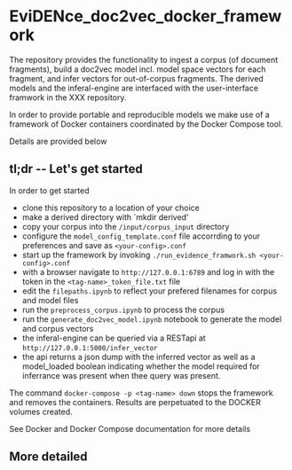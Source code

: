 # EviDENce_doc2vec_docker_framework

The repository provides the functionality to ingest a corpus (of document fragments), build a doc2vec model incl. model space vectors for each fragment, and infer vectors for out-of-corpus fragments. The derived models and the inferal-engine are interfaced with the user-interface framwork in the XXX repository.

In order to provide portable and reproducible models we make use of a framework of Docker containers coordinated by the Docker Compose tool.

Details are provided below

## tl;dr -- Let's get started   
In order to get started
- clone this repository to a location of your choice
- make a derived directory with `mkdir derived' 
- copy your corpus into the `/input/corpus_input` directory
- configure the `model_config_template.conf` file accorrding to your preferences and save as `<your-config>.conf`
- start up the framework by invoking `./run_evidence_framwork.sh <your-config>.conf`
- with a browser navigate to `http://127.0.0.1:6789` and log in with the token in the `<tag-name>_token_file.txt` file
- edit the `filepaths.ipynb` to reflect your prefered filenames for corpus and model files
- run the `preprocess_corpus.ipynb` to process the corpus
- run the `generate_doc2vec_model.ipynb` notebook to generate the model and corpus vectors
- the inferal-engine can be queried via a RESTapi at `http://127.0.0.1:5000/infer_vector`
- the api returns a json dump with the inferred vector as well as a model_loaded boolean indicating whether the model required for inferrance was present when thee query was present.

The command `docker-compose -p <tag-name> down`
stops the framework and removes the containers. Results are perpetuated to the DOCKER volumes created.

See Docker and Docker Compose documentation for more details

## More detailed
